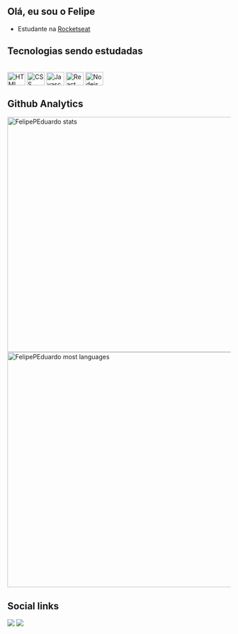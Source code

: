## Olá, eu sou o Felipe 

- Estudante na [Rocketseat](https://github.com/Rocketseat)


## Tecnologias sendo estudadas
<p style="display: inline_block"><br>
  <img align="center" alt="HTML" height="30" width="40" src="https://cdn.jsdelivr.net/gh/devicons/devicon/icons/html5/html5-original.svg">
  <img align="center" alt="CSS" height="30" width="40" src="https://cdn.jsdelivr.net/gh/devicons/devicon/icons/css3/css3-original.svg">
  <img align="center" alt="Javascript" height="30" width="40" src="https://cdn.jsdelivr.net/gh/devicons/devicon/icons/javascript/javascript-original.svg">
  <img align="center" alt="React" height="30" width="40" src="https://cdn.jsdelivr.net/gh/devicons/devicon/icons/react/react-original-wordmark.svg">
  <img align="center" alt="Nodejs" height="30" width="40" src="https://cdn.jsdelivr.net/gh/devicons/devicon/icons/nodejs/nodejs-original.svg" />
</p>


## Github Analytics
<p align="left">
<img width="530em" src="https://github-readme-stats.vercel.app/api?username=FelipePEduardo&show_icons=true&theme=vision-friendly-dark" alt="FelipePEduardo stats"/>
<img width="530em" src="https://github-readme-stats.vercel.app/api/top-langs/?username=FelipePEduardo&layout=compact&theme=vision-friendly-dark" alt="FelipePEduardo most languages"/>
</p>


## Social links
<p>
  <a href="https://www.linkedin.com/in/felipepereiraeduardo/" target="_blank"><img src="https://img.shields.io/badge/-LinkedIn-%230077B5?style=for-the-badge&logo=linkedin&logoColor=white" target="_blank"></a> 
  <a href = "mailto:felipeeduardol7@outlook.com"><img src="https://img.shields.io/badge/-Gmail-%23333?style=for-the-badge&logo=outlook&logoColor=white" target="_blank"></a> 
</p>


<!--### Hi there 👋
**FelipePEduardo/FelipePEduardo** is a ✨ _special_ ✨ repository because its `README.md` (this file) appears on your GitHub profile.
Here are some ideas to get you started:
- 🔭 I’m currently working on ...
- 🌱 I’m currently learning ...
- 👯 I’m looking to collaborate on ...
- 🤔 I’m looking for help with ...
- 💬 Ask me about ...
- 📫 How to reach me: ...
- 😄 Pronouns: ...
- ⚡ Fun fact: ...
-->
